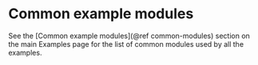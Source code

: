 # Common example modules

See the [Common example modules](@ref common-modules) section on the main Examples page for the list of common modules used by all the examples. 